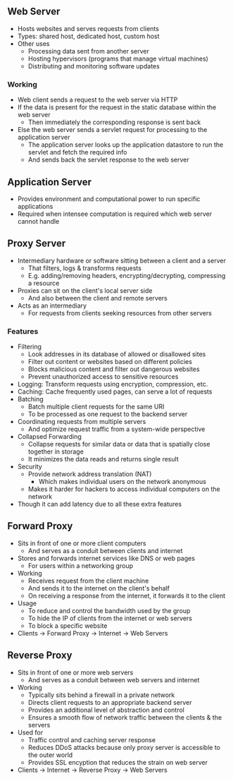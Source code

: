 ## Web Server
- Hosts websites and serves requests from clients
- Types: shared host, dedicated host, custom host
- Other uses
  - Processing data sent from another server
  - Hosting hypervisors (programs that manage virtual machines)
  - Distributing and monitoring software updates

### Working
- Web client sends a request to the web server via HTTP
- If the data is present for the request in the static database within the web server
  - Then immediately the corresponding response is sent back
- Else the web server sends a servlet request for processing to the application server
  - The application server looks up the application datastore to run the servlet and fetch the required info
  - And sends back the servlet response to the web server

## Application Server
- Provides environment and computational power to run specific applications
- Required when intensee computation is required which web server cannot handle

## Proxy Server
- Intermediary hardware or software sitting between a client and a server
  - That filters, logs & transforms requests
  - E.g. adding/removing headers, encrypting/decrypting, compressing a resource
- Proxies can sit on the client's local server side
  - And also between the client and remote servers
- Acts as an intermediary
  - For requests from clients seeking resources from other servers

### Features
- Filtering
  - Look addresses in its database of allowed or disallowed sites
  - Filter out content or websites based on different policies
  - Blocks malicious content and filter out dangerous websites
  - Prevent unauthorized access to sensitive resources
- Logging: Transform requests using encryption, compression, etc.
- Caching: Cache frequently used pages, can serve a lot of requests
- Batching
  - Batch multiple client requests for the same URI
  - To be processed as one request to the backend server
- Coordinating requests from multiple servers
  - And optimize request traffic from a system-wide perspective
- Collapsed Forwarding
  - Collapse requests for similar data or data that is spatially close together in storage
  - It minimizes the data reads and returns single result
- Security
  - Provide network address translation (NAT)
    - Which makes individual users on the network anonymous
  - Makes it harder for hackers to access individual computers on the network
- Though it can add latency due to all these extra features

## Forward Proxy
- Sits in front of one or more client computers
  - And serves as a conduit between clients and internet
- Stores and forwards internet services like DNS or web pages
  - For users within a networking group
- Working
  - Receives request from the client machine
  - And sends it to the internet on the client's behalf
  - On receiving a response from the internet, it forwards it to the client
- Usage
  - To reduce and control the bandwidth used by the group
  - To hide the IP of clients from the internet or web servers
  - To block a specific website
- Clients -> Forward Proxy -> Internet -> Web Servers

## Reverse Proxy
- Sits in front of one or more web servers
  - And serves as a conduit between web servers and internet
- Working
  - Typically sits behind a firewall in a private network
  - Directs client requests to an appropriate backend server
  - Provides an additional level of abstraction and control
  - Ensures a smooth flow of network traffic between the clients & the servers
- Used for
  - Traffic control and caching server response
  - Reduces DDoS attacks because only proxy server is accessible to the outer world
  - Provides SSL encyption that reduces the strain on web server
- Clients -> Internet -> Reverse Proxy -> Web Servers
